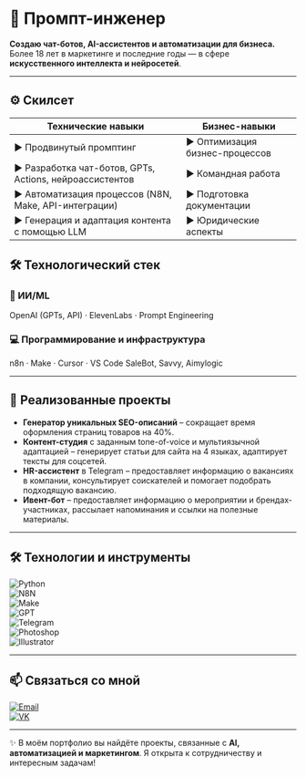 # 🧩 Промпт-инженер

**Создаю чат-ботов, AI-ассистентов и автоматизации для бизнеса.** 
Более 18 лет в маркетинге и последние годы — в сфере **искусственного интеллекта и нейросетей**.  

---

## ⚙️ Скилсет  

| Технические навыки | Бизнес-навыки |
|--------------------|---------------|
| ▶ Продвинутый промптинг | ▶ Оптимизация бизнес-процессов |
| ▶ Разработка чат-ботов, GPTs, Actions, нейроассистентов | ▶ Командная работа |
| ▶ Автоматизация процессов (N8N, Make, API-интеграции)   | ▶ Подготовка документации |
| ▶ Генерация и адаптация контента с помощью LLM   | ▶ Юридические аспекты |


## 🛠️ Технологический стек

### 🤖 ИИ/ML  
OpenAI (GPTs, API) · ElevenLabs · Prompt Engineering  

### 💻 Программирование и инфраструктура  
n8n · Make · Cursor · VS Code
SaleBot, Savvy, Aimylogic  

---

## 🚀 Реализованные проекты
- **Генератор уникальных SEO-описаний** – сокращает время оформления страниц товаров на 40%.
- **Контент-студия** с заданным tone-of-voice и мультиязычной адаптацией – генерирует статьи для сайта на 4 языках, адаптирует тексты для соцсетей.
- **HR-ассистент** в Telegram – предоставляет информацию о вакансиях в компании, консультирует соискателей и помогает подобрать подходящую вакансию.
- **Ивент-бот** – предоставляет информацию о мероприятии и брендах-участниках, рассылает напоминания и ссылки на полезные материалы.

---

## 🛠️ Технологии и инструменты

![Python](https://img.shields.io/badge/Python-3776AB?style=for-the-badge&logo=python&logoColor=white)  
![N8N](https://img.shields.io/badge/n8n-EA4C89?style=for-the-badge&logo=n8n&logoColor=white)  
![Make](https://img.shields.io/badge/Make-2E86C1?style=for-the-badge&logo=make&logoColor=white)  
![GPT](https://img.shields.io/badge/GPT-412991?style=for-the-badge&logo=openai&logoColor=white)  
![Telegram](https://img.shields.io/badge/Telegram-26A5E4?style=for-the-badge&logo=telegram&logoColor=white)  
![Photoshop](https://img.shields.io/badge/Adobe_Photoshop-31A8FF?style=for-the-badge&logo=adobephotoshop&logoColor=white)  
![Illustrator](https://img.shields.io/badge/Adobe_Illustrator-FF9A00?style=for-the-badge&logo=adobeillustrator&logoColor=white)  

---

## 📫 Связаться со мной
[![Email](https://img.shields.io/badge/Email-anna.mikhalina%40gmail.com-red?style=for-the-badge&logo=gmail&logoColor=white)](mailto:anna.mikhalina@gmail.com)  
[![VK](https://img.shields.io/badge/VK-@a__mikhalina-4680C2?style=for-the-badge&logo=vk&logoColor=white)](https://vk.com/a_mikhalina)  

---

✨ В моём портфолио вы найдёте проекты, связанные с **AI, автоматизацией и маркетингом**. Я открыта к сотрудничеству и интересным задачам!
